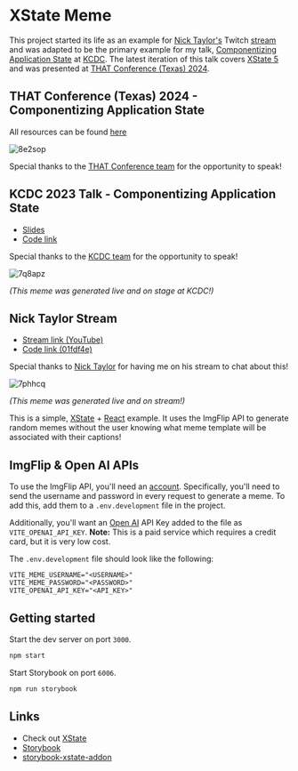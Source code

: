 # XState Meme

This project started its life as an example for [Nick Taylor's](https://nickyt.live) Twitch [stream](https://www.youtube.com/watch?v=F8EGZCcEOn8) and was adapted to be the primary example for my talk, [Componentizing Application State](https://nicknisi.github.io/xstate-meme/) at [KCDC](https://kcdc.info). The latest iteration of this talk covers [XState 5]() and was presented at [THAT Conference (Texas) 2024](https://thatconference.com).

## THAT Conference (Texas) 2024 - Componentizing Application State

All resources can be found [here](https://nicknisi.com/talks/componentizing-application-state/)

![8e2sop](https://github.com/nicknisi/xstate-meme/assets/293805/193607a7-50a8-4a47-b189-f20b0f4888bb)

Special thanks to the [THAT Conference team](https://thatconference.com) for the opportunity to speak!

## KCDC 2023 Talk - Componentizing Application State

- [Slides](https://nicknisi.github.io/xstate-meme/)
- [Code link](https://github.com/nicknisi/xstate-meme)

Special thanks to the [KCDC team](https://kcdc.info) for the opportunity to speak!

![7q8apz](https://github.com/nicknisi/xstate-meme/assets/293805/0e9d1d02-7605-454a-a6d6-0e594139cad3)

_(This meme was generated live and on stage at KCDC!)_

## Nick Taylor Stream

- [Stream link (YouTube)](https://www.youtube.com/watch?v=F8EGZCcEOn8)
- [Code link (01fdf4e)](https://github.com/nicknisi/xstate-meme/tree/01fdf4e11a177f6205f4f236bb2a5a09504a8e0f)

Special thanks to [Nick Taylor](https://nickyt.live/) for having me on his stream to chat about this!

![7phhcq](https://github.com/nicknisi/xstate-meme/assets/293805/6e8975bf-e936-44c6-9e99-8569a84508f8)

_(This meme was generated live and on stream!)_

This is a simple, [XState](https://xstate.js.org) + [React](https://react.dev) example. It uses the ImgFlip API to generate random memes without the user knowing what meme template will be associated with their captions!

## ImgFlip & Open AI APIs

To use the ImgFlip API, you'll need an [account](https://imgflip.com/signup). Specifically, you'll need to send the username and password in every request to generate a meme. To add this, add them to a `.env.development` file in the project.

Additionally, you'll want an [Open AI](https://openai.com/) API Key added to the file as `VITE_OPENAI_API_KEY`.
**Note:** This is a paid service which requires a credit card, but it is very low cost.

The `.env.development` file should look like the following:

```config
VITE_MEME_USERNAME="<USERNAME>"
VITE_MEME_PASSWORD="<PASSWORD>"
VITE_OPENAI_API_KEY="<API_KEY>"
```

## Getting started

Start the dev server on port `3000`.

```bash
npm start
```

Start Storybook on port `6006`.

```bash
npm run storybook
```

## Links

- Check out [XState](https://xstate.js.org/docs/)
- [Storybook](https://storybook.js.org)
- [storybook-xstate-addon](https://github.com/SimeonC/storybook-xstate-addon)
